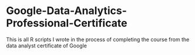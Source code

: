 # Google-Data-Analytics-Professional-Certificate
This is all R scripts I wrote in the process of completing the course from the data analyst certificate of Google
